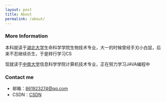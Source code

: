 ```yaml
---
layout: post
title: About
permalink: /about/
---
```




### More Information

本科就读于<a   href="http://www.hubu.edu.cn/">湖北大学</a>生命科学学院生物技术专业，大一的时候曾经手刃小白鼠，后来不忍继续杀生，于是转行学习CS

现就读于<a href="http://www.csu.edu.cn/">中南大学</a>信息科学学院计算机技术专业，正在努力学习JAVA编程中



### Contact me

- 邮箱：[861923274@qq.com](mailto:861923274@qq.com)
- CSDN：<a href="https://blog.csdn.net/ruanwenjun_csdn">CSDN</a>
